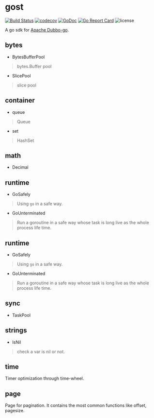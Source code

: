 # gost

[![Build Status](https://travis-ci.org/dubbogo/gost.png?branch=master)](https://travis-ci.org/dubbogo/gost)
[![codecov](https://codecov.io/gh/dubbogo/gost/branch/master/graph/badge.svg)](https://codecov.io/gh/dubbogo/gost)
[![GoDoc](https://godoc.org/github.com/dubbogo/gost?status.svg)](https://godoc.org/github.com/dubbogo/gost)
[![Go Report Card](https://goreportcard.com/badge/github.com/dubbogo/gost)](https://goreportcard.com/report/github.com/dubbogo/gost)
![license](https://img.shields.io/badge/license-Apache--2.0-green.svg)

A go sdk for [Apache Dubbo-go](github.com/apache/dubbo-go).

## bytes

* BytesBufferPool
> bytes.Buffer pool

* SlicePool
> slice pool
## container

* queue
> Queue

* set
> HashSet

## math

* Decimal

## runtime

* GoSafely 
> Using `go` in a safe way.
* GoUnterminated
> Run a goroutine in a safe way whose task is long live as the whole process life time.

## runtime

* GoSafely 
> Using `go` in a safe way.
* GoUnterminated
> Run a goroutine in a safe way whose task is long live as the whole process life time.

## sync

* TaskPool

## strings

* IsNil
> check a var is nil or not.

## time

Timer optimization through time-wheel.

## page

Page for pagination. It contains the most common functions like offset, pagesize.

